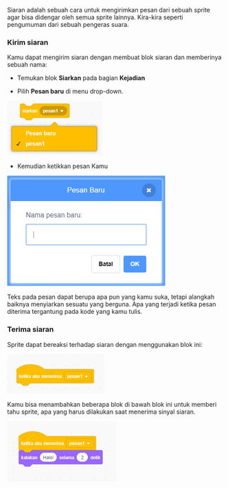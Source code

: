 Siaran adalah sebuah cara untuk mengirimkan pesan dari sebuah sprite agar bisa didengar oleh semua sprite lainnya. Kira-kira seperti pengumuman dari sebuah pengeras suara.

### Kirim siaran

Kamu dapat mengirim siaran dengan membuat blok siaran dan memberinya sebuah nama:

+ Temukan blok **Siarkan** pada bagian **Kejadian**

+ Pilih **Pesan baru** di menu drop-down.

![dropdown blok siaran](images/broadcast-block.png)

+ Kemudian ketikkan pesan Kamu

![Buat siaran](images/new-broadcast.png)

Teks pada pesan dapat berupa apa pun yang kamu suka, tetapi alangkah baiknya menyiarkan sesuatu yang berguna. Apa yang terjadi ketika pesan diterima tergantung pada kode yang kamu tulis.

### Terima siaran

Sprite dapat bereaksi terhadap siaran dengan menggunakan blok ini:

![Terima siaran](images/receive-a-broadcast.png)

Kamu bisa menambahkan beberapa blok di bawah blok ini untuk memberi tahu sprite, apa yang harus dilakukan saat menerima sinyal siaran.

![Contoh penerimaan](images/receive-example.png)
